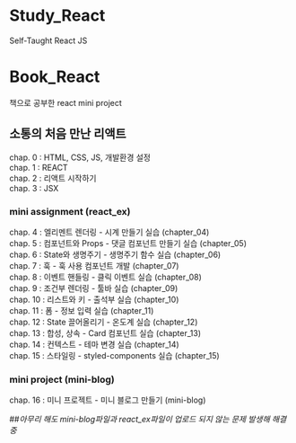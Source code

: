 # Study_React
Self-Taught React JS

# Book_React
책으로 공부한 react mini project

## 소통의 처음 만난 리액트
  chap. 0 : HTML, CSS, JS, 개발환경 설정 <br>
  chap. 1 : REACT <br>
  chap. 2 : 리액트 시작하기 <br>
  chap. 3 : JSX <br>

  ### mini assignment (react_ex) 
  chap. 4 : 엘리멘트 렌더링 - 시계 만들기 실습 (chapter_04) <br>
  chap. 5 : 컴포넌트와 Props - 댓글 컴포넌트 만들기 실습 (chapter_05) <br>
  chap. 6 : State와 생명주기 - 생명주기 함수 실습 (chapter_06) <br>
  chap. 7 : 훅 - 훅 사용 컴포넌트 개발 (chapter_07) <br>
  chap. 8 : 이벤트 핸들링 - 클릭 이벤트 실습 (chapter_08) <br>
  chap. 9 : 조건부 렌더링 - 툴바 실습 (chapter_09) <br>
  chap. 10 : 리스트와 키 - 출석부 실습 (chapter_10) <br>
  chap. 11 : 폼 - 정보 입력 실습 (chapter_11) <br>
  chap. 12 : State 끌어올리기 - 온도계 실습 (chapter_12) <br>
  chap. 13 : 합성, 상속 - Card 컴포넌트 실습 (chapter_13) <br>
  chap. 14 : 컨텍스트 - 테마 변경 실습 (chapter_14) <br>
  chap. 15 : 스타일링 - styled-components 실습 (chapter_15) <br>

  ### mini project (mini-blog)
  chap. 16 : 미니 프로젝트 - 미니 블로그 만들기 (mini-blog) <br>

##*아무리 해도 mini-blog파일과 react_ex파일이 업로드 되지 않는 문제 발생해 해결중*
  
  
  
